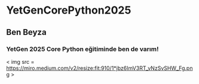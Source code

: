 # YetGenCorePython2025
## Ben Beyza
### YetGen 2025 Core Python eğitiminde ben de varım!
< img src = https://miro.medium.com/v2/resize:fit:910/1*jbz6ImV3RT_vNzSvSHW_Fg.png >
